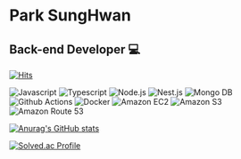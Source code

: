 # Park SungHwan
## Back-end Developer 💻

[![Hits](https://hits.seeyoufarm.com/api/count/incr/badge.svg?url=https%3A%2F%2Fgithub.com%2Fsunghwan95&count_bg=%232ED0CE&title_bg=%23151515&icon=&icon_color=%23E7E7E7&title=hits&edge_flat=false)](https://hits.seeyoufarm.com)

![Javascript](https://img.shields.io/badge/Javascript-F7DF1E.svg?&style=for-the-badge&logo=javascript&logoColor=yellow)
![Typescript](https://img.shields.io/badge/Typescript-3178C6.svg?&style=for-the-badge&logo=typescript&logoColor=skyblue)
![Node.js](https://img.shields.io/badge/Nodejs-339933.svg?&style=for-the-badge&logo=nodedotjs&logoColor=green)
![Nest.js](https://img.shields.io/badge/Nestjs-E0234E.svg?&style=for-the-badge&logo=nestjs&logoColor=peach)
![Mongo DB](https://img.shields.io/badge/Mongo%20DB-47A248.svg?&style=for-the-badge&logo=mongodb&logoColor=green)
![Github Actions](https://img.shields.io/badge/Github%20Actions-2088FF.svg?&style=for-the-badge&logo=github%20actions&logoColor=skyblue)
![Docker](https://img.shields.io/badge/Docker-2496ED.svg?&style=for-the-badge&logo=docker&logoColor=lightblue)
![Amazon EC2](https://img.shields.io/badge/Amazon%20EC2-FF9900.svg?&style=for-the-badge&logo=amazon%20ec2&logoColor=orange)
![Amazon S3](https://img.shields.io/badge/Amazon%20S3-569A31.svg?&style=for-the-badge&logo=amazon%20s3&logoColor=green)
![Amazon Route 53](https://img.shields.io/badge/Amazon%20Route%2053-8C4FFF.svg?&style=for-the-badge&logo=amazonroute53&logoColor=purple)

[![Anurag's GitHub stats](https://github-readme-stats.vercel.app/api?username=sunghwan95)](https://github.com/sunghwan95/github-readme-stats)

[![Solved.ac Profile](http://mazassumnida.wtf/api/v2/generate_badge?boj=psung9510)](https://solved.ac/psung9510/)
